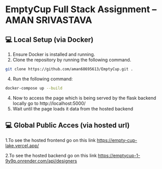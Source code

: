 # EmptyCup Full Stack Assignment – AMAN SRIVASTAVA

## 💻 Local Setup (via Docker)

1. Ensure Docker is installed and running.
2. Clone the repository by running the following command.
```bash
git clone https://github.com/aman68695613/EmptyCup.git .
```
4. Run the following command:

```bash
docker-compose up --build
```
4. Now to access the page which is being served by the flask backend locally go to http://localhost:5000/
5. Wait until the page loads it data from the hosted backend 

## 💻 Global Public Acces (via hosted url)
1.To see the hosted frontend go on this link https://empty-cup-lake.vercel.app/

2.To see the hosted backend go on this link https://emptycup-1-9y9p.onrender.com/api/designers
